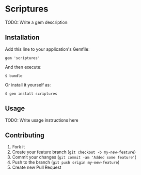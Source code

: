 # Scriptures

TODO: Write a gem description

## Installation

Add this line to your application's Gemfile:

    gem 'scriptures'

And then execute:

    $ bundle

Or install it yourself as:

    $ gem install scriptures

## Usage

TODO: Write usage instructions here

## Contributing

1. Fork it
2. Create your feature branch (`git checkout -b my-new-feature`)
3. Commit your changes (`git commit -am 'Added some feature'`)
4. Push to the branch (`git push origin my-new-feature`)
5. Create new Pull Request
